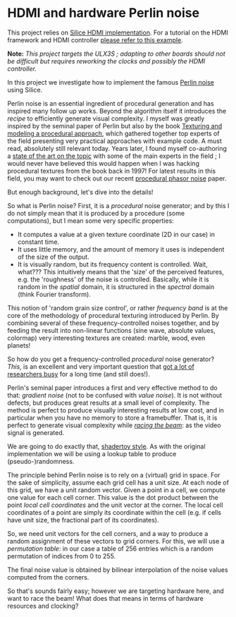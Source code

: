 # HDMI and hardware Perlin noise

This project relies on [Silice HDMI implementation](../common/hdmi.ice). For a tutorial on the HDMI framework and HDMI controller [please refer to this example](../hdmi_test/).

**Note:** *This project targets the ULX3S ; adapting to other boards should not be difficult but requires reworking the clocks and possibly the HDMI controller.*

In this project we investigate how to implement the famous [Perlin noise](https://en.wikipedia.org/wiki/Perlin_noise) using Silice.

Perlin noise is an essential ingredient of procedural generation and has inspired many follow up works. Beyond the algorithm itself it introduces the *recipe* to efficiently generate visual complexity. 
I myself was greatly inspired by the seminal paper of Perlin but also by the book [Texturing and modeling a procedural approach](https://books.google.fr/books/about/Texturing_and_Modeling.html?id=fXp5UsEWNX8C&redir_esc=y), which gathered together top experts of the field presenting very practical approaches with example code. A must read, absolutely still relevant today. Years later, I found myself co-authoring a [state of the art on the topic](https://www-sop.inria.fr/reves/Basilic/2010/LLCDDELPZ10/LLCDDELPZ10STARPNF.pdf) with some of the main experts in the field ; I would never have believed this would happen when I was hacking procedural textures from the book back in 1997! For latest results in this field, you may want to check out our recent [procedural phasor noise](https://hal.inria.fr/hal-02118508) paper.

But enough background, let's dive into the details!

So what is Perlin noise? First, it is a *procedural* noise generator; and by this I do not simply mean that it is produced by a procedure (some computations), but I mean some very specific properties:
- It computes a value at a given texture coordinate (2D in our case) in constant time.
- It uses little memory, and the amount of memory it uses is independent of the size of the output.
- It is visually random, but its frequency content is controlled. Wait, what??? This intuitively means that the 'size' of the perceived features, e.g. the 'roughness' of the noise is controlled. Basically, while it is random in the *spatial* domain, it is structured in the *spectral* domain (think Fourier transform).

This notion of 'random grain size control', or rather *frequency band* is at the core of the methodology of procedural texturing introduced by Perlin. By combining several of these frequency-controlled noises together, and by feeding the result into non-linear functions (sine wave, absolute values, colormap) very interesting textures are created: marble, wood, even planets!

So how do you get a frequency-controlled *procedural* noise generator? *This*, is an excellent and very important question that [got a lot of researchers busy](https://www-sop.inria.fr/reves/Basilic/2010/LLCDDELPZ10/LLCDDELPZ10STARPNF.pdf) for a long time (and still does!). 

Perlin's seminal paper introduces a first and very effective method to do that: *gradient noise* (not to be confused with *value noise*). It is not without defects, but produces great results at a small level of complexity. The method is perfect to produce visually interesting results at low cost, and in particular when you have no memory to store a framebuffer. That is, it is perfect to generate visual complexity while [*racing the beam*](https://en.wikipedia.org/wiki/Racing_the_Beam): as the video signal is generated.

We are going to do exactly that, [shadertoy style](https://www.shadertoy.com/view/wt23zz).
As with the original implementation we will be using a lookup table to produce (pseudo-)randomness.

The principle behind Perlin noise is to rely on a (virtual) grid in space. For the sake of simplicity, assume each grid cell has a unit size. At each node of this grid, we have a unit random vector. Given a point in a cell, we compute one value for each cell corner. This value is the dot product between the point *local cell coordinates* and the unit vector at the corner. The local cell coordinates of a point are simply its coordinate within the cell (e.g. if cells have unit size, the fractional part of its coordinates).

So, we need unit vectors for the cell corners, and a way to produce a random assignment of these vectors to grid corners. For this, we will use a *permutation table*: in our case a table of 256 entries which is a random permutation of indices from 0 to 255.

The final noise value is obtained by bilinear interpolation of the noise values computed from the corners.

So that's sounds fairly easy; however we are targeting hardware here, and want to race the beam! What does that means in terms of hardware resources and clocking?


